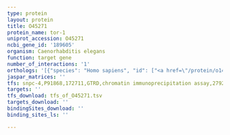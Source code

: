 ```yaml
---
type: protein
layout: protein
title: O45271
protein_name: tor-1
uniprot_accession: O45271
ncbi_gene_id: '189605'
organism: Caenorhabditis elegans
function: target gene
number_of_interactions: '1'
orthologs: '[{"species": "Homo sapiens", "id": ["<a href=\"/protein/o14657\">O14657</a>", "<a href=\"/protein/o14656\">O14656</a>"]}, {"species": "Mus musculus", "id": ["<a href=\"/protein/q9er41\">Q9ER41</a>", "<a href=\"/protein/q9er39\">Q9ER39</a>"]}, {"species": "Rattus norvegicus", "id": ["<a href=\"/protein/q2m2s1\">Q2M2S1</a>", "<a href=\"/protein/q68g38\">Q68G38</a>"]}, {"species": "Drosophila melanogaster", "id": ["<a href=\"/protein/o77277\">O77277</a>"]}, {"species": "Danio rerio", "id": ["E9QG29", "F1R8N0", "E7FDJ9", "F1R507"]}]'
jaspar_matrices: ''
tfs: snpc-4,P91868,172711,GTRD,chromatin immunoprecipitation assay,27924024%5Buid%5D,No
targets: ''
tfs_download: tfs_of_O45271.tsv
targets_download: ''
bindingSites_download: ''
binding_sites_ls: ''

---
```

